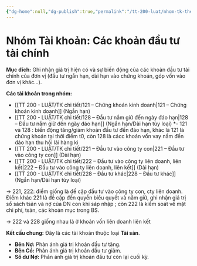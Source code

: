```yaml
---
{"dg-home":null,"dg-publish":true,"permalink":"/tt-200-luat/nhom-tk-theo-tt/nhom-tai-san-2/","dgPassFrontmatter":true,"noteIcon":""}
---
```



# Nhóm Tài khoản: Các khoản đầu tư tài chính

**Mục đích:** Ghi nhận giá trị hiện có và sự biến động của các khoản đầu tư tài chính của đơn vị (đầu tư ngắn hạn, dài hạn vào chứng khoán, góp vốn vào đơn vị khác...).

**Các tài khoản trong nhóm:**
*   [[TT 200 - LUẬT/TK chi tiết/121 – Chứng khoán kinh doanh\|121 – Chứng khoán kinh doanh]] (Ngắn hạn)
*   [[TT 200 - LUẬT/TK chi tiết/128 – Đầu tư nắm giữ đến ngày đáo hạn\|128 – Đầu tư nắm giữ đến ngày đáo hạn]] (Ngắn hạn/Dài hạn tùy loại)
*- 121 và 128 : biến động tăng/giảm khoản đầu tư đến đáo hạn, khác là 121 là chứng khoán tại thời điểm t0, còn 128 là cácc khoản vốn vay nắm đến đáo hạn thu hồi lãi hàng kì
*   [[TT 200 - LUẬT/TK chi tiết/221 – Đầu tư vào công ty con\|221 – Đầu tư vào công ty con]] (Dài hạn)
*   [[TT 200 - LUẬT/TK chi tiết/222 – Đầu tư vào công ty liên doanh, liên kết\|222 – Đầu tư vào công ty liên doanh, liên kết]] (Dài hạn)
*   [[TT 200 - LUẬT/TK chi tiết/228 – Đầu tư khác\|228 – Đầu tư khác]] (Ngắn hạn/Dài hạn tùy loại)

-> 221, 222: điểm giống là đề cập đầu tư vào công ty con, cty liên doanh. Điểm khác 221 là đề cập đến quyền biểu quyết và nắm giữ, ghi nhận giá trị sổ sách tsản và nợ của DN con khi sáp nhập ; còn 222 là kiểm soát về mặt chi phí, tsản, các khoản mục trong BS. 

-> 222 và 228 giống nhau là ở khoản vốn liên doanh liên kết 

**Kết cấu chung:** Đây là các tài khoản thuộc loại **Tài sản**.
*   **Bên Nợ:** Phản ánh giá trị khoản đầu tư tăng.
*   **Bên Có:** Phản ánh giá trị khoản đầu tư giảm.
*   **Số dư Nợ:** Phản ánh giá trị khoản đầu tư còn lại cuối kỳ.